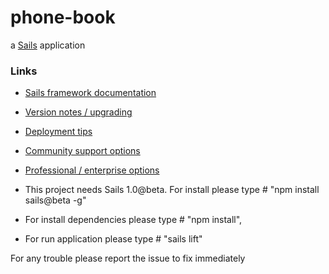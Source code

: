 # phone-book

a [Sails](https://sailsjs.com) application


### Links

+ [Sails framework documentation](https://sailsjs.com/documentation)
+ [Version notes / upgrading](https://sailsjs.com/documentation/upgrading)
+ [Deployment tips](https://sailsjs.com/documentation/concepts/deployment)
+ [Community support options](https://sailsjs.com/support)
+ [Professional / enterprise options](https://sailsjs.com/studio)

+ This project needs Sails 1.0@beta. For install please type # "npm install sails@beta -g"
+ For install dependencies please type  # "npm install",
+ For run application please type # "sails lift"

For any trouble please report the issue to fix immediately


